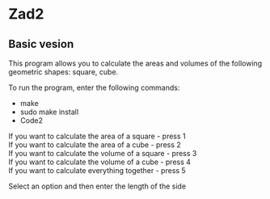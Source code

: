 # Zad2
## Basic vesion 

This program allows you to calculate the areas and volumes of the following geometric shapes: square, cube.

To run the program, enter the following commands: 
* make
* sudo make install
* Code2

If you want to calculate the area of a square   - press 1  
If you want to calculate the area of a cube     - press 2  
If you want to calculate the volume of a square - press 3  
If you want to calculate the volume of a cube   - press 4  
If you want to calculate everything together    - press 5  

Select an option and then enter the length of the side
